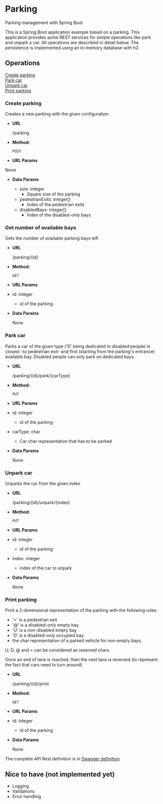 # Parking
Parking management with Spring Boot

This is a Spring Boot application example based on a parking. This application provides some REST services for simple
operations like park and unpark a car. All operations are described in detail below. The persistence is implemented using an in-memory database with h2.

## Operations
[Create parking](#create-parking)  
[Park car](#park-car)  
[Unpark car](#unpark-car)  
[Print parking](#print-parking)  

### Create parking
Creates a new parking with the given configuration.

* **URL**

  /parking

* **Method:**

  `POST`

*  **URL Params**

  None

* **Data Params**

  * size: integer
    * Square size of the parking
  * pedestrianExits: integer[]
    * Index of the pedestrian exits
  * disabledBays: integer[]
    * Index of the disabled-only bays

### Get number of available bays
Gets the number of available parking bays left

* **URL**

  /parking/{id}

* **Method:**

  `GET`

*  **URL Params**

  * id: integer
    * id of the parking

* **Data Params**

  None

### Park car
Parks a car of the given type ('D' being dedicated to disabled people) in closest -to pedestrian exit- and first (starting from the parking's entrance)
available bay. Disabled people can only park on dedicated bays.

* **URL**

  /parking/{id}/park/{carType}

* **Method:**

  `PUT`

*  **URL Params**

  * id: integer
    * id of the parking
  * carType: char
    * Car char representation that has to be parked

* **Data Params**

  None

### Unpark car
Unparks the car from the given index

* **URL**

  /parking/{id}/unpark/{index}

* **Method:**

  `PUT`

*  **URL Params**

  * id: integer
    * id of the parking
  * index: integer
    * index of the car to unpark

* **Data Params**

  None

### Print parking
Print a 2-dimensional representation of the parking with the following rules:
     <ul>
     <li>'=' is a pedestrian exit
     <li>'@' is a disabled-only empty bay
     <li>'U' is a non-disabled empty bay
     <li>'D' is a disabled-only occupied bay
     <li>the char representation of a parked vehicle for non-empty bays.
     </ul>

U, D, @ and = can be considered as reserved chars.

Once an end of lane is reached, then the next lane is reversed (to represent the fact that cars need to turn around)

* **URL**

  /parking/{id}/print

* **Method:**

  `GET`

*  **URL Params**

  * id: integer
    * id of the parking

* **Data Params**

  None

The complete API Rest definition is in [Swagger definition](./parking-swagger.yaml)

## Nice to have (not implemented yet)
- Logging
- Validations
- Error handling
